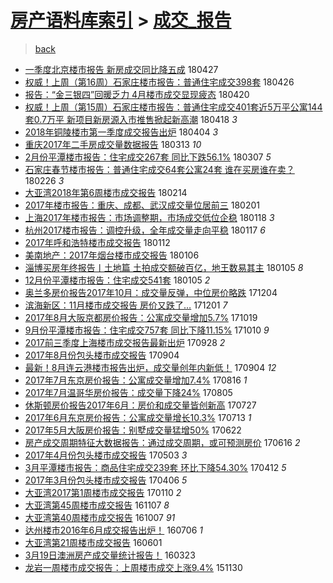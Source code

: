 [房产语料库索引](../../README.md)  > [成交_报告](成交_报告.md)
====
> [back](../README.md)

- [一季度北京楼市报告 新房成交同比降五成](http://jkwz.applinzi.com/ittc/7096601047823025169.html#%E4%B8%80%E5%AD%A3%E5%BA%A6%E5%8C%97%E4%BA%AC%E6%A5%BC%E5%B8%82%E6%8A%A5%E5%91%8A+%E6%96%B0%E6%88%BF%E6%88%90%E4%BA%A4%E5%90%8C%E6%AF%94%E9%99%8D%E4%BA%94%E6%88%90) 180427  
- [权威！上周（第16周）石家庄楼市报告：普通住宅成交398套](http://jkwz.applinzi.com/ittc/7096282376101692433.html#%E6%9D%83%E5%A8%81%EF%BC%81%E4%B8%8A%E5%91%A8%EF%BC%88%E7%AC%AC16%E5%91%A8%EF%BC%89%E7%9F%B3%E5%AE%B6%E5%BA%84%E6%A5%BC%E5%B8%82%E6%8A%A5%E5%91%8A%EF%BC%9A%E6%99%AE%E9%80%9A%E4%BD%8F%E5%AE%85%E6%88%90%E4%BA%A4398%E5%A5%97) 180426  
- [报告：“金三银四”回暖乏力 4月楼市成交显现疲态](http://jkwz.applinzi.com/ittc/7094061425138074630.html#%E6%8A%A5%E5%91%8A%EF%BC%9A%E2%80%9C%E9%87%91%E4%B8%89%E9%93%B6%E5%9B%9B%E2%80%9D%E5%9B%9E%E6%9A%96%E4%B9%8F%E5%8A%9B+4%E6%9C%88%E6%A5%BC%E5%B8%82%E6%88%90%E4%BA%A4%E6%98%BE%E7%8E%B0%E7%96%B2%E6%80%81) 180420  
- [权威！上周（第15周）石家庄楼市报告：普通住宅成交401套近5万平公寓144套0.7万平 新项目新房源入市推售掀起新高潮](http://jkwz.applinzi.com/ittc/7093228008200733706.html#%E6%9D%83%E5%A8%81%EF%BC%81%E4%B8%8A%E5%91%A8%EF%BC%88%E7%AC%AC15%E5%91%A8%EF%BC%89%E7%9F%B3%E5%AE%B6%E5%BA%84%E6%A5%BC%E5%B8%82%E6%8A%A5%E5%91%8A%EF%BC%9A%E6%99%AE%E9%80%9A%E4%BD%8F%E5%AE%85%E6%88%90%E4%BA%A4401%E5%A5%97%E8%BF%915%E4%B8%87%E5%B9%B3%E5%85%AC%E5%AF%93144%E5%A5%970.7%E4%B8%87%E5%B9%B3+%E6%96%B0%E9%A1%B9%E7%9B%AE%E6%96%B0%E6%88%BF%E6%BA%90%E5%85%A5%E5%B8%82%E6%8E%A8%E5%94%AE%E6%8E%80%E8%B5%B7%E6%96%B0%E9%AB%98%E6%BD%AE) 180418 *3* 
- [2018年铜陵楼市第一季度成交报告出炉](http://jkwz.applinzi.com/ittc/7088040089810912262.html#2018%E5%B9%B4%E9%93%9C%E9%99%B5%E6%A5%BC%E5%B8%82%E7%AC%AC%E4%B8%80%E5%AD%A3%E5%BA%A6%E6%88%90%E4%BA%A4%E6%8A%A5%E5%91%8A%E5%87%BA%E7%82%89) 180404 *3* 
- [重庆2017年二手房成交量数据报告](http://jkwz.applinzi.com/ittc/7079965000095761415.html#%E9%87%8D%E5%BA%862017%E5%B9%B4%E4%BA%8C%E6%89%8B%E6%88%BF%E6%88%90%E4%BA%A4%E9%87%8F%E6%95%B0%E6%8D%AE%E6%8A%A5%E5%91%8A) 180313 *10* 
- [2月份平潭楼市报告：住宅成交267套 同比下跌56.1%](http://jkwz.applinzi.com/ittc/7077750475661509643.html#2%E6%9C%88%E4%BB%BD%E5%B9%B3%E6%BD%AD%E6%A5%BC%E5%B8%82%E6%8A%A5%E5%91%8A%EF%BC%9A%E4%BD%8F%E5%AE%85%E6%88%90%E4%BA%A4267%E5%A5%97+%E5%90%8C%E6%AF%94%E4%B8%8B%E8%B7%8C56.1%25) 180307 *5* 
- [石家庄春节楼市报告：普通住宅成交64套公寓24套 谁在买房谁在卖？](http://jkwz.applinzi.com/ittc/7074291150565671953.html#%E7%9F%B3%E5%AE%B6%E5%BA%84%E6%98%A5%E8%8A%82%E6%A5%BC%E5%B8%82%E6%8A%A5%E5%91%8A%EF%BC%9A%E6%99%AE%E9%80%9A%E4%BD%8F%E5%AE%85%E6%88%90%E4%BA%A464%E5%A5%97%E5%85%AC%E5%AF%9324%E5%A5%97+%E8%B0%81%E5%9C%A8%E4%B9%B0%E6%88%BF%E8%B0%81%E5%9C%A8%E5%8D%96%EF%BC%9F) 180226 *3* 
- [大亚湾2018年第6周楼市成交报告](http://jkwz.applinzi.com/ittc/7069824543516787723.html#%E5%A4%A7%E4%BA%9A%E6%B9%BE2018%E5%B9%B4%E7%AC%AC6%E5%91%A8%E6%A5%BC%E5%B8%82%E6%88%90%E4%BA%A4%E6%8A%A5%E5%91%8A) 180214  
- [2017年楼市报告：重庆、成都、武汉成交量位居前三](http://jkwz.applinzi.com/ittc/7065041091881862154.html#2017%E5%B9%B4%E6%A5%BC%E5%B8%82%E6%8A%A5%E5%91%8A%EF%BC%9A%E9%87%8D%E5%BA%86%E3%80%81%E6%88%90%E9%83%BD%E3%80%81%E6%AD%A6%E6%B1%89%E6%88%90%E4%BA%A4%E9%87%8F%E4%BD%8D%E5%B1%85%E5%89%8D%E4%B8%89) 180201  
- [上海2017年楼市报告：市场调整期，市场成交低位企稳](http://jkwz.applinzi.com/ittc/7059962033401758730.html#%E4%B8%8A%E6%B5%B72017%E5%B9%B4%E6%A5%BC%E5%B8%82%E6%8A%A5%E5%91%8A%EF%BC%9A%E5%B8%82%E5%9C%BA%E8%B0%83%E6%95%B4%E6%9C%9F%EF%BC%8C%E5%B8%82%E5%9C%BA%E6%88%90%E4%BA%A4%E4%BD%8E%E4%BD%8D%E4%BC%81%E7%A8%B3) 180118 *3* 
- [杭州2017楼市报告：调控升级，全年成交量走向平稳](http://jkwz.applinzi.com/ittc/7059507381136786448.html#%E6%9D%AD%E5%B7%9E2017%E6%A5%BC%E5%B8%82%E6%8A%A5%E5%91%8A%EF%BC%9A%E8%B0%83%E6%8E%A7%E5%8D%87%E7%BA%A7%EF%BC%8C%E5%85%A8%E5%B9%B4%E6%88%90%E4%BA%A4%E9%87%8F%E8%B5%B0%E5%90%91%E5%B9%B3%E7%A8%B3) 180117 *6* 
- [2017年呼和浩特楼市成交报告](http://jkwz.applinzi.com/ittc/7057687222055076871.html#2017%E5%B9%B4%E5%91%BC%E5%92%8C%E6%B5%A9%E7%89%B9%E6%A5%BC%E5%B8%82%E6%88%90%E4%BA%A4%E6%8A%A5%E5%91%8A) 180112  
- [美南地产：2017年烟台楼市成交报告](http://jkwz.applinzi.com/ittc/7055423760469853194.html#%E7%BE%8E%E5%8D%97%E5%9C%B0%E4%BA%A7%EF%BC%9A2017%E5%B9%B4%E7%83%9F%E5%8F%B0%E6%A5%BC%E5%B8%82%E6%88%90%E4%BA%A4%E6%8A%A5%E5%91%8A) 180106  
- [淄博买房年终报告丨土地篇 土拍成交额破百亿，地王数易其主](http://jkwz.applinzi.com/ittc/7055121202522096650.html#%E6%B7%84%E5%8D%9A%E4%B9%B0%E6%88%BF%E5%B9%B4%E7%BB%88%E6%8A%A5%E5%91%8A%E4%B8%A8%E5%9C%9F%E5%9C%B0%E7%AF%87+%E5%9C%9F%E6%8B%8D%E6%88%90%E4%BA%A4%E9%A2%9D%E7%A0%B4%E7%99%BE%E4%BA%BF%EF%BC%8C%E5%9C%B0%E7%8E%8B%E6%95%B0%E6%98%93%E5%85%B6%E4%B8%BB) 180105 *8* 
- [12月份平潭楼市报告：住宅成交541套](http://jkwz.applinzi.com/ittc/7055117682653791248.html#12%E6%9C%88%E4%BB%BD%E5%B9%B3%E6%BD%AD%E6%A5%BC%E5%B8%82%E6%8A%A5%E5%91%8A%EF%BC%9A%E4%BD%8F%E5%AE%85%E6%88%90%E4%BA%A4541%E5%A5%97) 180105 *2* 
- [奥兰多房价报告2017年10月：成交量反弹，中位房价略跌](http://jkwz.applinzi.com/ittc/7042139974722389009.html#%E5%A5%A5%E5%85%B0%E5%A4%9A%E6%88%BF%E4%BB%B7%E6%8A%A5%E5%91%8A2017%E5%B9%B410%E6%9C%88%EF%BC%9A%E6%88%90%E4%BA%A4%E9%87%8F%E5%8F%8D%E5%BC%B9%EF%BC%8C%E4%B8%AD%E4%BD%8D%E6%88%BF%E4%BB%B7%E7%95%A5%E8%B7%8C) 171204  
- [滨海新区：11月楼市成交报告 房价又跌了…](http://jkwz.applinzi.com/ittc/7042184675060089873.html#%E6%BB%A8%E6%B5%B7%E6%96%B0%E5%8C%BA%EF%BC%9A11%E6%9C%88%E6%A5%BC%E5%B8%82%E6%88%90%E4%BA%A4%E6%8A%A5%E5%91%8A+%E6%88%BF%E4%BB%B7%E5%8F%88%E8%B7%8C%E4%BA%86%E2%80%A6) 171201 *7* 
- [2017年8月大阪京都房价报告：公寓成交量增加5.7%](http://jkwz.applinzi.com/ittc/7026154026129949712.html#2017%E5%B9%B48%E6%9C%88%E5%A4%A7%E9%98%AA%E4%BA%AC%E9%83%BD%E6%88%BF%E4%BB%B7%E6%8A%A5%E5%91%8A%EF%BC%9A%E5%85%AC%E5%AF%93%E6%88%90%E4%BA%A4%E9%87%8F%E5%A2%9E%E5%8A%A05.7%25) 171019  
- [9月份平潭楼市报告：住宅成交757套 同比下降11.15%](http://jkwz.applinzi.com/ittc/7022764397771097105.html#9%E6%9C%88%E4%BB%BD%E5%B9%B3%E6%BD%AD%E6%A5%BC%E5%B8%82%E6%8A%A5%E5%91%8A%EF%BC%9A%E4%BD%8F%E5%AE%85%E6%88%90%E4%BA%A4757%E5%A5%97+%E5%90%8C%E6%AF%94%E4%B8%8B%E9%99%8D11.15%25) 171010 *9* 
- [2017前三季度上海楼市成交报告最新出炉](http://jkwz.applinzi.com/ittc/7018400972869731344.html#2017%E5%89%8D%E4%B8%89%E5%AD%A3%E5%BA%A6%E4%B8%8A%E6%B5%B7%E6%A5%BC%E5%B8%82%E6%88%90%E4%BA%A4%E6%8A%A5%E5%91%8A%E6%9C%80%E6%96%B0%E5%87%BA%E7%82%89) 170928 *2* 
- [2017年8月份包头楼市成交报告](http://jkwz.applinzi.com/ittc/7009418718705353744.html#2017%E5%B9%B48%E6%9C%88%E4%BB%BD%E5%8C%85%E5%A4%B4%E6%A5%BC%E5%B8%82%E6%88%90%E4%BA%A4%E6%8A%A5%E5%91%8A) 170904  
- [最新！8月连云港楼市报告出炉，成交量创年内新低！](http://jkwz.applinzi.com/ittc/7009379743059936272.html#%E6%9C%80%E6%96%B0%EF%BC%818%E6%9C%88%E8%BF%9E%E4%BA%91%E6%B8%AF%E6%A5%BC%E5%B8%82%E6%8A%A5%E5%91%8A%E5%87%BA%E7%82%89%EF%BC%8C%E6%88%90%E4%BA%A4%E9%87%8F%E5%88%9B%E5%B9%B4%E5%86%85%E6%96%B0%E4%BD%8E%EF%BC%81) 170904 *12* 
- [2017年7月东京房价报告：公寓成交量增加7.4%](http://jkwz.applinzi.com/ittc/7002417335586259985.html#2017%E5%B9%B47%E6%9C%88%E4%B8%9C%E4%BA%AC%E6%88%BF%E4%BB%B7%E6%8A%A5%E5%91%8A%EF%BC%9A%E5%85%AC%E5%AF%93%E6%88%90%E4%BA%A4%E9%87%8F%E5%A2%9E%E5%8A%A07.4%25) 170816 *1* 
- [2017年7月温哥华房价报告：成交量下降24%](http://jkwz.applinzi.com/ittc/6998354885349999632.html#2017%E5%B9%B47%E6%9C%88%E6%B8%A9%E5%93%A5%E5%8D%8E%E6%88%BF%E4%BB%B7%E6%8A%A5%E5%91%8A%EF%BC%9A%E6%88%90%E4%BA%A4%E9%87%8F%E4%B8%8B%E9%99%8D24%25) 170805  
- [休斯顿房价报告2017年6月：房价和成交量皆创新高](http://jkwz.applinzi.com/ittc/6995023162126107665.html#%E4%BC%91%E6%96%AF%E9%A1%BF%E6%88%BF%E4%BB%B7%E6%8A%A5%E5%91%8A2017%E5%B9%B46%E6%9C%88%EF%BC%9A%E6%88%BF%E4%BB%B7%E5%92%8C%E6%88%90%E4%BA%A4%E9%87%8F%E7%9A%86%E5%88%9B%E6%96%B0%E9%AB%98) 170727  
- [2017年6月东京房价报告：公寓成交量增长10.3%](http://jkwz.applinzi.com/ittc/6989733437295297553.html#2017%E5%B9%B46%E6%9C%88%E4%B8%9C%E4%BA%AC%E6%88%BF%E4%BB%B7%E6%8A%A5%E5%91%8A%EF%BC%9A%E5%85%AC%E5%AF%93%E6%88%90%E4%BA%A4%E9%87%8F%E5%A2%9E%E9%95%BF10.3%25) 170713 *1* 
- [2017年5月大阪房价报告：别墅成交量猛增50%](http://jkwz.applinzi.com/ittc/6981818799761130500.html#2017%E5%B9%B45%E6%9C%88%E5%A4%A7%E9%98%AA%E6%88%BF%E4%BB%B7%E6%8A%A5%E5%91%8A%EF%BC%9A%E5%88%AB%E5%A2%85%E6%88%90%E4%BA%A4%E9%87%8F%E7%8C%9B%E5%A2%9E50%25) 170622  
- [房产成交周期特征大数据报告：通过成交周期，或可预测房价](http://jkwz.applinzi.com/ittc/6979745619097699332.html#%E6%88%BF%E4%BA%A7%E6%88%90%E4%BA%A4%E5%91%A8%E6%9C%9F%E7%89%B9%E5%BE%81%E5%A4%A7%E6%95%B0%E6%8D%AE%E6%8A%A5%E5%91%8A%EF%BC%9A%E9%80%9A%E8%BF%87%E6%88%90%E4%BA%A4%E5%91%A8%E6%9C%9F%EF%BC%8C%E6%88%96%E5%8F%AF%E9%A2%84%E6%B5%8B%E6%88%BF%E4%BB%B7) 170616 *2* 
- [2017年4月份包头楼市成交报告](http://jkwz.applinzi.com/ittc/6963503619230925829.html#2017%E5%B9%B44%E6%9C%88%E4%BB%BD%E5%8C%85%E5%A4%B4%E6%A5%BC%E5%B8%82%E6%88%90%E4%BA%A4%E6%8A%A5%E5%91%8A) 170503 *3* 
- [3月平潭楼市报告：商品住宅成交239套 环比下降54.30%](http://jkwz.applinzi.com/ittc/6955678690447983620.html#3%E6%9C%88%E5%B9%B3%E6%BD%AD%E6%A5%BC%E5%B8%82%E6%8A%A5%E5%91%8A%EF%BC%9A%E5%95%86%E5%93%81%E4%BD%8F%E5%AE%85%E6%88%90%E4%BA%A4239%E5%A5%97+%E7%8E%AF%E6%AF%94%E4%B8%8B%E9%99%8D54.30%25) 170412 *5* 
- [2017年3月份包头楼市成交报告](http://jkwz.applinzi.com/ittc/6953438007226008581.html#2017%E5%B9%B43%E6%9C%88%E4%BB%BD%E5%8C%85%E5%A4%B4%E6%A5%BC%E5%B8%82%E6%88%90%E4%BA%A4%E6%8A%A5%E5%91%8A) 170406 *5* 
- [大亚湾2017第1周楼市成交报告](http://jkwz.applinzi.com/ittc/6921559545150440453.html#%E5%A4%A7%E4%BA%9A%E6%B9%BE2017%E7%AC%AC1%E5%91%A8%E6%A5%BC%E5%B8%82%E6%88%90%E4%BA%A4%E6%8A%A5%E5%91%8A) 170110 *2* 
- [大亚湾第45周楼市成交报告](http://jkwz.applinzi.com/ittc/6897835040695649285.html#%E5%A4%A7%E4%BA%9A%E6%B9%BE%E7%AC%AC45%E5%91%A8%E6%A5%BC%E5%B8%82%E6%88%90%E4%BA%A4%E6%8A%A5%E5%91%8A) 161107 *8* 
- [大亚湾第40周楼市成交报告](http://jkwz.applinzi.com/ittc/6886294525688939524.html#%E5%A4%A7%E4%BA%9A%E6%B9%BE%E7%AC%AC40%E5%91%A8%E6%A5%BC%E5%B8%82%E6%88%90%E4%BA%A4%E6%8A%A5%E5%91%8A) 161007 *91* 
- [达州楼市2016年6月成交报告出炉！](http://jkwz.applinzi.com/ittc/6851766568425620485.html#%E8%BE%BE%E5%B7%9E%E6%A5%BC%E5%B8%822016%E5%B9%B46%E6%9C%88%E6%88%90%E4%BA%A4%E6%8A%A5%E5%91%8A%E5%87%BA%E7%82%89%EF%BC%81) 160706 *1* 
- [大亚湾第21周楼市成交报告](http://jkwz.applinzi.com/ittc/6838690749562225669.html#%E5%A4%A7%E4%BA%9A%E6%B9%BE%E7%AC%AC21%E5%91%A8%E6%A5%BC%E5%B8%82%E6%88%90%E4%BA%A4%E6%8A%A5%E5%91%8A) 160601  
- [3月19日澳洲房产成交量统计报告！](http://jkwz.applinzi.com/ittc/6812748848011150341.html#3%E6%9C%8819%E6%97%A5%E6%BE%B3%E6%B4%B2%E6%88%BF%E4%BA%A7%E6%88%90%E4%BA%A4%E9%87%8F%E7%BB%9F%E8%AE%A1%E6%8A%A5%E5%91%8A%EF%BC%81) 160323  
- [龙岩一周楼市成交报告：上周楼市成交上涨9.4%](http://jkwz.applinzi.com/ittc/6770569090393703428.html#%E9%BE%99%E5%B2%A9%E4%B8%80%E5%91%A8%E6%A5%BC%E5%B8%82%E6%88%90%E4%BA%A4%E6%8A%A5%E5%91%8A%EF%BC%9A%E4%B8%8A%E5%91%A8%E6%A5%BC%E5%B8%82%E6%88%90%E4%BA%A4%E4%B8%8A%E6%B6%A89.4%25) 151130  
